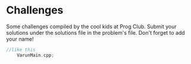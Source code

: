 # Challenges

Some challenges compiled by the cool kids at Prog Club. Submit your solutions under the solutions file in the problem's file.
Don't forget to add your name!

```c++
//like this
    VarunMain.cpp;
```
